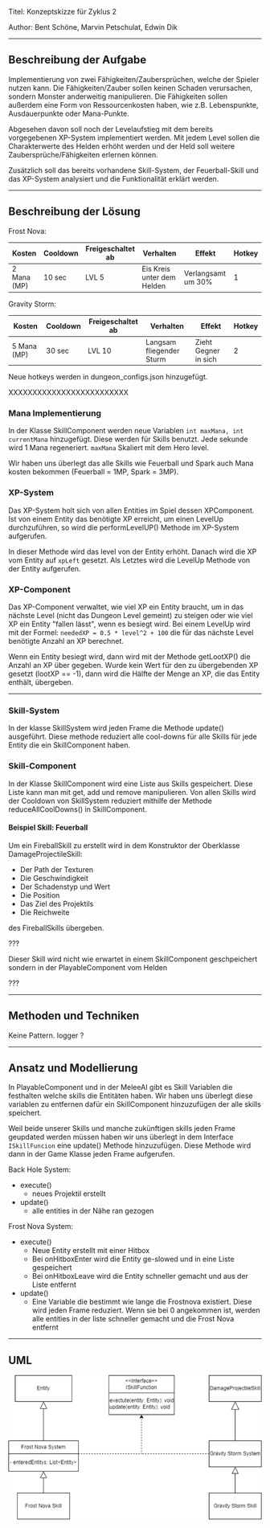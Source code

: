 Titel: Konzeptskizze für Zyklus 2

Author: Bent Schöne, Marvin Petschulat, Edwin Dik

---

## Beschreibung der Aufgabe

Implementierung von zwei Fähigkeiten/Zaubersprüchen, welche der Spieler nutzen kann. Die Fähigkeiten/Zauber sollen
keinen Schaden verursachen, sondern Monster anderweitig manipulieren. Die Fähigkeiten sollen außerdem eine Form von
Ressourcenkosten haben, wie z.B. Lebenspunkte, Ausdauerpunkte oder Mana-Punkte.

Abgesehen davon soll noch der Levelaufstieg mit dem bereits vorgegebenen XP-System implementiert werden. Mit jedem Level
sollen die Charakterwerte des Helden erhöht werden und der Held soll weitere Zaubersprüche/Fähigkeiten erlernen können.

Zusätzlich soll das bereits vorhandene Skill-System, der Feuerball-Skill und das XP-System
analysiert und die Funktionalität erklärt werden.

---

## Beschreibung der Lösung

Frost Nova:

| Kosten      | Cooldown | Freigeschaltet ab | Verhalten                  | Effekt             | Hotkey |
|-------------|----------|-------------------|----------------------------|--------------------|--------|
| 2 Mana (MP) | 10 sec   | LVL 5             | Eis Kreis unter dem Helden | Verlangsamt um 30% | 1      |

Gravity Storm:

| Kosten      | Cooldown | Freigeschaltet ab | Verhalten                | Effekt               | Hotkey |
|-------------|----------|-------------------|--------------------------|----------------------|--------|
| 5 Mana (MP) | 30 sec   | LVL 10            | Langsam fliegender Sturm | Zieht Gegner in sich | 2      |

Neue hotkeys werden in dungeon_configs.json hinzugefügt.

XXXXXXXXXXXXXXXXXXXXXXXXX

### Mana Implementierung

In der Klasse SkillComponent werden neue Variablen `int maxMana, int currentMana` hinzugefügt. Diese werden
für Skills benutzt. Jede sekunde wird 1 Mana regeneriert. `maxMana` Skaliert mit dem Hero level.

Wir haben uns überlegt das alle Skills wie Feuerball und Spark auch Mana kosten bekommen
(Feuerball = 1MP, Spark = 3MP).

### XP-System

Das XP-System holt sich von allen Entities im Spiel dessen XPComponent. Ist von einem
Entity das benötigte XP erreicht, um einen LevelUp durchzuführen, so wird die
performLevelUP() Methode im XP-System aufgerufen.

In dieser Methode wird das level von der Entity erhöht. Danach wird die XP vom Entity auf
`xpLeft` gesetzt. Als Letztes wird die LevelUp Methode von der Entity aufgerufen.

### XP-Component

Das XP-Component verwaltet, wie viel XP ein Entity braucht, um in das nächste Level (nicht
das Dungeon Level gemeint) zu steigen oder wie viel XP ein Entity "fallen lässt", wenn es
besiegt wird. Bei einem LevelUp wird mit der Formel:
`neededXP = 0.5 * level^2 + 100` die für das nächste Level benötigte Anzahl an XP berechnet.

Wenn ein Entity besiegt wird, dann wird mit der Methode getLootXP() die Anzahl an XP
über gegeben. Wurde kein Wert für den zu übergebenden XP gesetzt (lootXP == -1), dann
wird die Hälfte der Menge an XP, die das Entity enthält, übergeben.

---

### Skill-System

In der klasse SkillSystem wird jeden Frame die Methode update() ausgeführt.
Diese methode reduziert alle cool-downs für alle Skills für jede Entity die ein
SkillComponent haben.

### Skill-Component

In der Klasse SkillComponent wird eine Liste aus Skills gespeichert. Diese Liste kann man mit get, add und remove
manipulieren.
Von allen Skills wird der Cooldown von SkillSystem reduziert mithilfe der Methode reduceAllCoolDowns() in
SkillComponent.

#### Beispiel Skill: Feuerball

Um ein FireballSkill zu erstellt wird in dem Konstruktor der Oberklasse DamageProjectileSkill:

- Der Path der Texturen
- Die Geschwindigkeit
- Der Schadenstyp und Wert
- Die Position
- Das Ziel des Projektils
- Die Reichweite

des FireballSkills übergeben.

???

Dieser Skill wird nicht wie erwartet in einem SkillComponent geschpeichert sondern
in der PlayableComponent vom Helden

???


---

## Methoden und Techniken

Keine Pattern. logger ?

---

## Ansatz und Modellierung

In PlayableComponent und in der MeleeAI gibt es Skill Variablen die festhalten welche skills die Entitäten haben.
Wir haben uns überlegt diese variablen zu entfernen dafür ein SkillComponent hinzuzufügen der alle skills speichert.


Weil beide unserer Skills und manche zukünftigen skills jeden Frame geupdated werden müssen haben wir uns überlegt
in dem Interface `ISkillFuncion` eine update() Methode hinzuzufügen. Diese Methode wird dann in der Game Klasse
jeden Frame aufgerufen.

Back Hole System:
- execute()
  - neues Projektil erstellt
- update()
  - alle entities in der Nähe ran gezogen

Frost Nova System:

- execute()
  - Neue Entity erstellt mit einer Hitbox
  - Bei onHitboxEnter wird die Entity ge-slowed und in eine Liste gespeichert
  - Bei onHitboxLeave wird die Entity schneller gemacht und aus der Liste entfernt
- update()
  - Eine Variable die bestimmt wie lange die Frostnova existiert. Diese wird jeden Frame
    reduziert. Wenn sie bei 0 angekommen ist, werden alle entities in der liste schneller gemacht
    und die Frost Nova entfernt

---

## UML

![FähigkeitenUML](Fähigkeiten.png)
